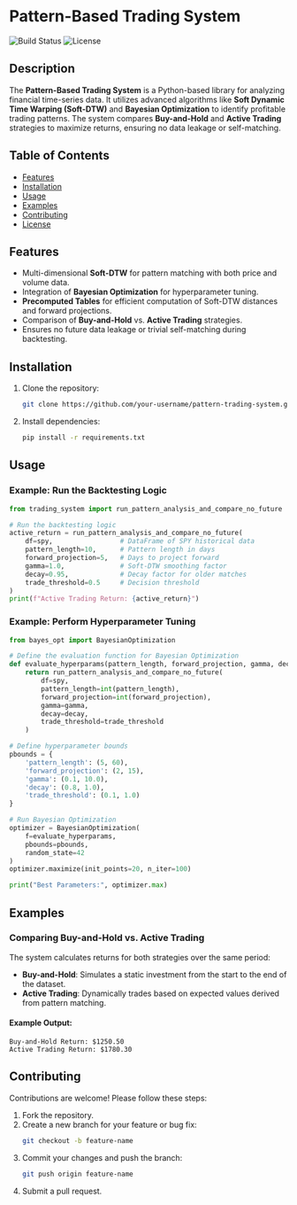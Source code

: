 # Pattern-Based Trading System
![Build Status](https://img.shields.io/badge/build-passing-brightgreen)
![License](https://img.shields.io/badge/license-Apache-2)

## Description
The **Pattern-Based Trading System** is a Python-based library for analyzing financial time-series data. It utilizes advanced algorithms like **Soft Dynamic Time Warping (Soft-DTW)** and **Bayesian Optimization** to identify profitable trading patterns. The system compares **Buy-and-Hold** and **Active Trading** strategies to maximize returns, ensuring no data leakage or self-matching.

## Table of Contents
- [Features](#features)
- [Installation](#installation)
- [Usage](#usage)
- [Examples](#examples)
- [Contributing](#contributing)
- [License](#license)

## Features
- Multi-dimensional **Soft-DTW** for pattern matching with both price and volume data.
- Integration of **Bayesian Optimization** for hyperparameter tuning.
- **Precomputed Tables** for efficient computation of Soft-DTW distances and forward projections.
- Comparison of **Buy-and-Hold** vs. **Active Trading** strategies.
- Ensures no future data leakage or trivial self-matching during backtesting.

## Installation
1. Clone the repository:
    ```bash
    git clone https://github.com/your-username/pattern-trading-system.git
    ```
2. Install dependencies:
    ```bash
    pip install -r requirements.txt
    ```

## Usage
### Example: Run the Backtesting Logic
```python
from trading_system import run_pattern_analysis_and_compare_no_future

# Run the backtesting logic
active_return = run_pattern_analysis_and_compare_no_future(
    df=spy,                 # DataFrame of SPY historical data
    pattern_length=10,      # Pattern length in days
    forward_projection=5,   # Days to project forward
    gamma=1.0,              # Soft-DTW smoothing factor
    decay=0.95,             # Decay factor for older matches
    trade_threshold=0.5     # Decision threshold
)
print(f"Active Trading Return: {active_return}")
```

### Example: Perform Hyperparameter Tuning
```python
from bayes_opt import BayesianOptimization

# Define the evaluation function for Bayesian Optimization
def evaluate_hyperparams(pattern_length, forward_projection, gamma, decay, trade_threshold):
    return run_pattern_analysis_and_compare_no_future(
        df=spy,
        pattern_length=int(pattern_length),
        forward_projection=int(forward_projection),
        gamma=gamma,
        decay=decay,
        trade_threshold=trade_threshold
    )

# Define hyperparameter bounds
pbounds = {
    'pattern_length': (5, 60),
    'forward_projection': (2, 15),
    'gamma': (0.1, 10.0),
    'decay': (0.8, 1.0),
    'trade_threshold': (0.1, 1.0)
}

# Run Bayesian Optimization
optimizer = BayesianOptimization(
    f=evaluate_hyperparams,
    pbounds=pbounds,
    random_state=42
)
optimizer.maximize(init_points=20, n_iter=100)

print("Best Parameters:", optimizer.max)
```

## Examples
### Comparing Buy-and-Hold vs. Active Trading
The system calculates returns for both strategies over the same period:
- **Buy-and-Hold**: Simulates a static investment from the start to the end of the dataset.
- **Active Trading**: Dynamically trades based on expected values derived from pattern matching.

#### Example Output:
```
Buy-and-Hold Return: $1250.50
Active Trading Return: $1780.30
```

## Contributing
Contributions are welcome! Please follow these steps:
1. Fork the repository.
2. Create a new branch for your feature or bug fix:
    ```bash
    git checkout -b feature-name
    ```
3. Commit your changes and push the branch:
    ```bash
    git push origin feature-name
    ```
4. Submit a pull request.
